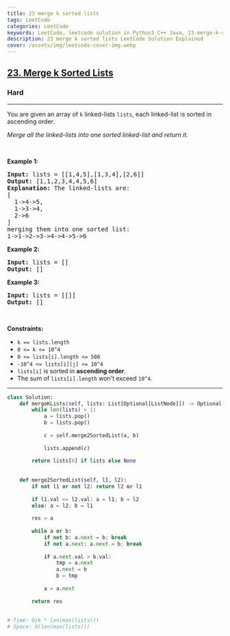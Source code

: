 ```yaml
---
title: 23 merge k sorted lists
tags: LeetCode
categories: LeetCode
keywords: LeetCode, leetcode solution in Python3 C++ Java, 23-merge-k-sorted-lists solution
description: 23 merge k sorted lists LeetCode Solution Explained
cover: /assets/img/leetcode-cover-img.webp
---
```





<h2><a href="https://leetcode.com/problems/merge-k-sorted-lists/">23. Merge k Sorted Lists</a></h2><h3>Hard</h3><hr><div><p>You are given an array of <code>k</code> linked-lists <code>lists</code>, each linked-list is sorted in ascending order.</p>

<p><em>Merge all the linked-lists into one sorted linked-list and return it.</em></p>

<p>&nbsp;</p>
<p><strong>Example 1:</strong></p>

<pre><strong>Input:</strong> lists = [[1,4,5],[1,3,4],[2,6]]
<strong>Output:</strong> [1,1,2,3,4,4,5,6]
<strong>Explanation:</strong> The linked-lists are:
[
  1-&gt;4-&gt;5,
  1-&gt;3-&gt;4,
  2-&gt;6
]
merging them into one sorted list:
1-&gt;1-&gt;2-&gt;3-&gt;4-&gt;4-&gt;5-&gt;6
</pre>

<p><strong>Example 2:</strong></p>

<pre><strong>Input:</strong> lists = []
<strong>Output:</strong> []
</pre>

<p><strong>Example 3:</strong></p>

<pre><strong>Input:</strong> lists = [[]]
<strong>Output:</strong> []
</pre>

<p>&nbsp;</p>
<p><strong>Constraints:</strong></p>

<ul>
	<li><code>k == lists.length</code></li>
	<li><code>0 &lt;= k &lt;= 10^4</code></li>
	<li><code>0 &lt;= lists[i].length &lt;= 500</code></li>
	<li><code>-10^4 &lt;= lists[i][j] &lt;= 10^4</code></li>
	<li><code>lists[i]</code> is sorted in <strong>ascending order</strong>.</li>
	<li>The sum of <code>lists[i].length</code> won't exceed <code>10^4</code>.</li>
</ul>
</div>

---




```python
class Solution:
    def mergeKLists(self, lists: List[Optional[ListNode]]) -> Optional[ListNode]:
        while len(lists) > 1:
            a = lists.pop()
            b = lists.pop()
            
            c = self.merge2SortedList(a, b)
            
            lists.append(c)
        
        return lists[0] if lists else None
        
    
    def merge2SortedList(self, l1, l2):
        if not l1 or not l2: return l2 or l1
        
        if l1.val <= l2.val: a = l1; b = l2
        else: a = l2; b = l1
        
        res = a
        
        while a or b:
            if not b: a.next = b; break
            if not a.next: a.next = b; break
            
            if a.next.val > b.val:
                tmp = a.next
                a.next = b
                b = tmp
            
            a = a.next
        
        return res
    
    
# Time: O(k * len(max(lists)))
# Space: O(len(max(lists)))
```

